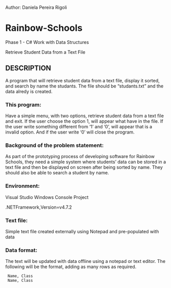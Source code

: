 Author: Daniela Pereira Rigoli

# Rainbow-Schools
Phase 1 - C# Work with Data Structures

Retrieve Student Data from a Text File

## DESCRIPTION

A program that will retrieve student data from a text file, display it sorted, and search by name the studants. The file should be “studants.txt” and the data alredy is created.

### This program: 

Have a simple menu, with two options, retrieve student data from a text file and exit. If the user choose the option 1, will appear what have in the file. If the user write something different from ‘1’ and ‘0’, will appear that is a invalid option. And if the user write ‘0’ will close the program. 

### Background of the problem statement:

As part of the prototyping process of developing software for Rainbow Schools, they need a simple system where students’ data can be stored in a text file and then be displayed on screen after being sorted by name. They should also be able to search a student by name. 

### Environment:
Visual Studio Windows Console Project

.NETFramework,Version=v4.7.2

### Text file: 
Simple text file created externally using Notepad and pre-populated with data

### Data format:  

The text will be updated with data offline using a notepad or text editor. The following will be the format, adding as many rows as required.  

```
 Name, Class  
 Name, Class 
```
